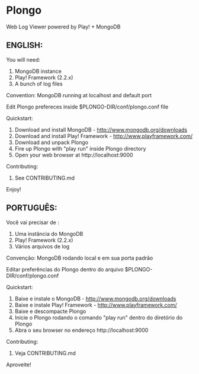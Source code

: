 Plongo
======

Web Log Viewer powered by Play! + MongoDB


ENGLISH:
------

You will need:

1. MongoDB instance
2. Play! Framework (2.2.x)
3. A bunch of log files

Convention: MongoDB running at localhost and default port

Edit Plongo prefereces inside $PLONGO-DIR/conf/plongo.conf file


Quickstart:

1. Download and install MongoDB - http://www.mongodb.org/downloads
2. Download and install Play! Framework - http://www.playframework.com/
3. Download and unpack Plongo
4. Fire up Plongo with "play run" inside Plongo directory
5. Open your web browser at http://localhost:9000

Contributing:

1. See CONTRIBUTING.md

Enjoy!



PORTUGUÊS:
------

Você vai precisar de :

1. Uma instância do MongoDB
2. Play! Framework (2.2.x)
3. Vários arquivos de log

Convenção: MongoDB rodando local e em sua porta padrão

Editar preferências do Plongo dentro do arquivo $PLONGO-DIR/conf/plongo.conf


Quickstart:

1. Baixe e instale o MongoDB - http://www.mongodb.org/downloads
2. Baixe e instale Play! Framework - http://www.playframework.com/
3. Baixe e descompacte Plongo
4. Inicie o Plongo rodando o comando "play run" dentro do diretório do Plongo
5. Abra o seu browser no endereço http://localhost:9000

Contributing:

1. Veja CONTRIBUTING.md

Aproveite!

